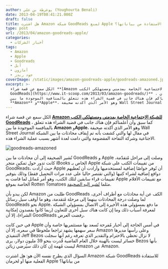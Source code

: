 ```yaml
---
author: يوغرطة بن علي (Youghourta Benali)
date: 2013-04-19T08:41:21.000Z
draft: false
title: هل اشترت Amazon شبكة GoodReads لمنع Apple من الاستفادة من بياناتها؟
type: post
url: /2013/04/amazon-goodreads-apple/
categories:
  - أخبار الشركات
tags:
  - Amazon
  - Apple
  - Goodreads
  - آبل
  - أمازون
  - جود ريدز
coverImage: /static/images/amazon-goodreads-apple/goodreads-amazoned.jpeg
excerpt: >-
  الكل سمع عن قصة شراء **[Amazon للشبكة الاجتماعية الخاصة بمدمني ومستهلكي الكتب
  GoodReads](https://www.it-scoop.com/2013/03/amazon-goodreads/)** ، كما سبق وأن
  أعلمناكم فإن هناك جانب في قضية الشراء هذه تتعلق بالمنافسة الموجودة ما بين
  **Amazon** و**Apple**، وهو الأمر الذي أكدته صحيفة Wall Street Journal
---
```

الكل سمع عن قصة شراء **[Amazon للشبكة الاجتماعية الخاصة بمدمني ومستهلكي الكتب GoodReads](https://www.it-scoop.com/2013/03/amazon-goodreads/)** ، كما سبق وأن أعلمناكم فإن هناك جانب في قضية الشراء هذه تتعلق بالمنافسة الموجودة ما بين **Amazon** و**Apple**، وهو الأمر الذي أكدته صحيفة Wall Street Journal في مقال لها والتي كشفت بأنه تم إيقاف محادثات ما بين الشبكة الاجتاعية وشركة التفاحة المقضومة والتي دامت لعدة أشهر بسبب عملية الشراء هذه.

![goodreads-amazoned](/static/images/amazon-goodreads-apple/goodreads-amazoned.jpeg)

تُشير الصحيفة إلى أن محادثات ما بين GoodReads و Apple وصلت إلى مراحل مُتقدّمة، كانت تدور حول تمكين متجر iBooks الخاص بـ Apple من تقييمات الكتب على شبكة GoodReads، حيث أرادت Apple أن تُوفر خواصًا إضافية لمستخدميها وأرادت أن تُعطيهم دوافع إضافية لشراء كتبها (والتي تقتصر حاليا على عدد مرات التحميل فقط) وذلك بتوفير تقييمات قراء سابقين لتلك الكتب، وهو أمر مُماثل لما قامت به Apple مع تقييمات الأفلام الخاصة بموقع Rotten Tomatoes مثلما [تُشير إليه الصحيفة](http://blogs.wsj.com/digits/2013/04/18/amazons-goodreads-purchase-scuttled-apple-partnership/).

لكن يبدو بأن Amazon طلبت من GoodReads الكف عن أية محادثات مع أطراف أخرى، لما وصلت درجة المحادثات بينهما إلى مرحلة مُتقدمة، وهو ما أوقف سيل رسائل GoodReads نحو Apple، ما دفع بمسؤولي هذه الأخيرة إلى الاتصال بمسؤولي الشبكة لمعرفة أسباب ذلك وما إن كانت هناك سبل أخرى للتعاون (ربما كانوا يقصدون إمكانية الشراء)، إلا أن GoodReads رفضت العرض.

في حين كانت Apple في أمس الحاجة إلى أخبار مُفرحة تُسعد بها مستثمريها خاصة وأن سعر سهمها يشهد تراجعا ملحوظا في سعره، إلا أن Amazon وعلى رأسها مديرها التنفيذي Jeff Bezos لا تزال تحظى بالاحترام والتقدير الذي تعرفه رغم أنها سجلت خسائر ليست بالهينة خلال العام الماضية قُدرت بنحو 39 مليون دولار، يرى Bezos بأنها ليست مُهمة إن كان ذلك سيُرضي زبائن Amazon عن Amazon.

السؤال الذي يطرح نفسه الآن هو: هل اشترت Amazon شبكة GoodReads للاستفادة الفعلية منها أو لحرمان Apple من بياناتها؟
